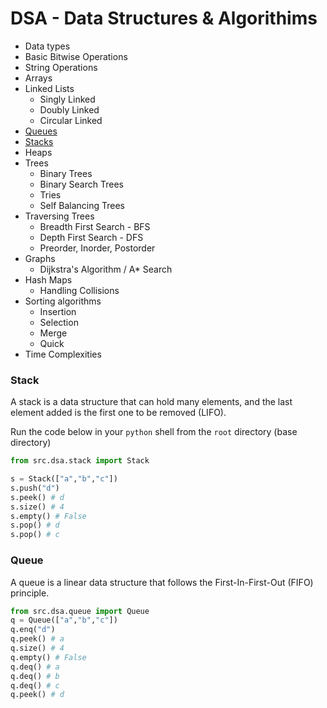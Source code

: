 DSA - Data Structures & Algorithims
===

- Data types
- Basic Bitwise Operations
- String Operations
- Arrays
- Linked Lists
  - Singly Linked
  - Doubly Linked
  - Circular Linked
- [Queues](#queue)
- [Stacks](#stack)
- Heaps
- Trees
  - Binary Trees
  - Binary Search Trees
  - Tries
  - Self Balancing Trees
- Traversing Trees
  - Breadth First Search - BFS
  - Depth First Search - DFS
  - Preorder, Inorder, Postorder
- Graphs
  - Dijkstra's Algorithm / A\* Search
- Hash Maps
  - Handling Collisions
- Sorting algorithms
  - Insertion
  - Selection
  - Merge
  - Quick
- Time Complexities

### Stack

A stack is a data structure that can hold many elements, and the last element added is the 
first one to be removed (LIFO).

Run the code below in your `python` shell from the `root` directory (base directory)

```python
from src.dsa.stack import Stack

s = Stack(["a","b","c"])
s.push("d")
s.peek() # d
s.size() # 4
s.empty() # False
s.pop() # d
s.pop() # c
```

### Queue

A queue is a linear data structure that follows the First-In-First-Out (FIFO) principle.

```python
from src.dsa.queue import Queue
q = Queue(["a","b","c"])
q.enq("d")
q.peek() # a
q.size() # 4
q.empty() # False
q.deq() # a
q.deq() # b
q.deq() # c
q.peek() # d
```